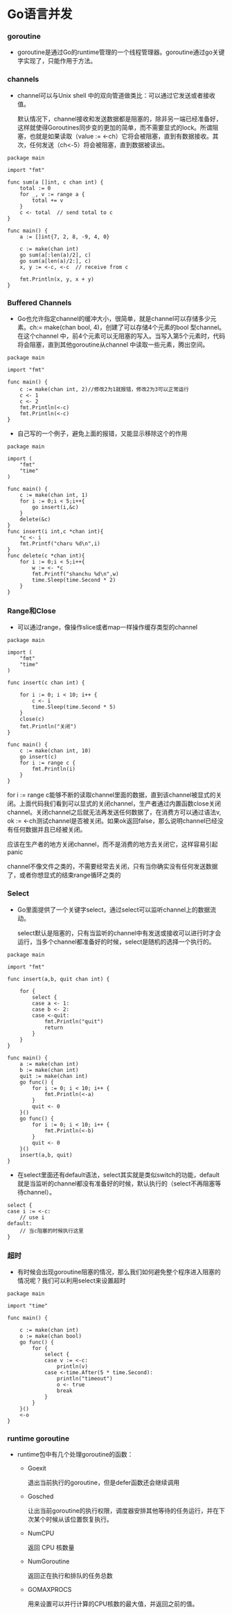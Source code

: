 # Go语言并发
### goroutine
- goroutine是通过Go的runtime管理的一个线程管理器。goroutine通过go关键字实现了，只能作用于方法。

### channels
- channel可以与Unix shell 中的双向管道做类比：可以通过它发送或者接收值。

  默认情况下，channel接收和发送数据都是阻塞的，除非另一端已经准备好，这样就使得Goroutines同步变的更加的简单，而不需要显式的lock。所谓阻塞，也就是如果读取（value := <-ch）它将会被阻塞，直到有数据接收。其次，任何发送（ch<-5）将会被阻塞，直到数据被读出。

````
package main

import "fmt"

func sum(a []int, c chan int) {
	total := 0
	for _, v := range a {
		total += v
	}
	c <- total  // send total to c
}

func main() {
	a := []int{7, 2, 8, -9, 4, 0}

	c := make(chan int)
	go sum(a[:len(a)/2], c)
	go sum(a[len(a)/2:], c)
	x, y := <-c, <-c  // receive from c

	fmt.Println(x, y, x + y)
}
````


### Buffered Channels
- Go也允许指定channel的缓冲大小，很简单，就是channel可以存储多少元素。ch:= make(chan bool, 4)，创建了可以存储4个元素的bool 型channel。在这个channel 中，前4个元素可以无阻塞的写入。当写入第5个元素时，代码将会阻塞，直到其他goroutine从channel 中读取一些元素，腾出空间。
````
package main

import "fmt"

func main() {
	c := make(chan int, 2)//修改2为1就报错，修改2为3可以正常运行
	c <- 1
	c <- 2
	fmt.Println(<-c)
	fmt.Println(<-c)
}
````
- 自己写的一个例子，避免上面的报错，又能显示移除这个的作用
````
package main

import (
	"fmt"
	"time"
)

func main() {
	c := make(chan int, 1)
	for i := 0;i < 5;i++{
		go insert(i,&c)
	}
	delete(&c)
}
func insert(i int,c *chan int){
	*c <- i
	fmt.Printf("charu %d\n",i)
}
func delete(c *chan int){
	for i := 0;i < 5;i++{
		w := <- *c
		fmt.Printf("shanchu %d\n",w)
		time.Sleep(time.Second * 2)
	}
}
````
### Range和Close
- 可以通过range，像操作slice或者map一样操作缓存类型的channel
````
package main

import (
	"fmt"
	"time"
)

func insert(c chan int) {

	for i := 0; i < 10; i++ {
		c <- i
		time.Sleep(time.Second * 5)
	}
	close(c)
	fmt.Println("关闭")
}

func main() {
	c := make(chan int, 10)
	go insert(c)
	for i := range c {
		fmt.Println(i)
	}
}
````

  for i := range c能够不断的读取channel里面的数据，直到该channel被显式的关闭。上面代码我们看到可以显式的关闭channel，生产者通过内置函数close关闭channel。关闭channel之后就无法再发送任何数据了，在消费方可以通过语法v, ok := <-ch测试channel是否被关闭。如果ok返回false，那么说明channel已经没有任何数据并且已经被关闭。

  应该在生产者的地方关闭channel，而不是消费的地方去关闭它，这样容易引起panic

  channel不像文件之类的，不需要经常去关闭，只有当你确实没有任何发送数据了，或者你想显式的结束range循环之类的

### Select
- Go里面提供了一个关键字select，通过select可以监听channel上的数据流动。

  select默认是阻塞的，只有当监听的channel中有发送或接收可以进行时才会运行，当多个channel都准备好的时候，select是随机的选择一个执行的。
````
package main

import "fmt"

func insert(a,b, quit chan int) {

	for {
		select {
		case a <- 1:
		case b <- 2:
		case <-quit:
			fmt.Println("quit")
			return
		}
	}
}

func main() {
	a := make(chan int)
	b := make(chan int)
	quit := make(chan int)
	go func() {
		for i := 0; i < 10; i++ {
			fmt.Println(<-a)
		}
		quit <- 0
	}()
	go func() {
		for i := 0; i < 10; i++ {
			fmt.Println(<-b)
		}
		quit <- 0
	}()
	insert(a,b, quit)
}
````
- 在select里面还有default语法，select其实就是类似switch的功能，default就是当监听的channel都没有准备好的时候，默认执行的（select不再阻塞等待channel）。
````
select {
case i := <-c:
	// use i
default:
	// 当c阻塞的时候执行这里
}
````
### 超时
- 有时候会出现goroutine阻塞的情况，那么我们如何避免整个程序进入阻塞的情况呢？我们可以利用select来设置超时
````
package main

import "time"

func main() {

	c := make(chan int)
	o := make(chan bool)
	go func() {
		for {
			select {
			case v := <-c:
				println(v)
			case <-time.After(5 * time.Second):
				println("timeout")
				o <- true
				break
			}
		}
	}()
	<-o
}

````
### runtime goroutine

- runtime包中有几个处理goroutine的函数：
    - Goexit

        退出当前执行的goroutine，但是defer函数还会继续调用

    - Gosched

        让出当前goroutine的执行权限，调度器安排其他等待的任务运行，并在下次某个时候从该位置恢复执行。

    - NumCPU

        返回 CPU 核数量

    - NumGoroutine

        返回正在执行和排队的任务总数

    - GOMAXPROCS
    
        用来设置可以并行计算的CPU核数的最大值，并返回之前的值。